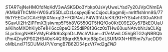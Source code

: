 $START$ejNeHMOfdNqKdV3wASKGDo3Ybkp0JsVyUweLYad7y20JVpCNmEA/KMIaBThCMhHW0SufS5DLcDzLcspyqiEncCxjocL8pgm9j+mrltflshlrm9S/779k1YEECoDCArERj5XNoxqt3+FGlP4vUP4W3fAUcKRZKfHYSk4vhf3OuAKhlf5GavUl2HrZiPFmX3jsiwmp5F5h8VG550QT5HQfOo0KrE09E2Gy57BkEOUaUa/KihoMXOhKIybTe1Hl6cc8peQiE25dliP8f3Gcz0xTHw60uuNAtvbNrJaCLKg5LprSmgNHKFVMyFbRIr9bSphDsJWchVUue+d17eMwiLO5VgBTG2qNBRQbtPm4ZnyKPS02HB40oK4QIfBqrxK5/kAtd88pGdLSUfMXN+HR5m7s7ucDD9oMbLnxl71SDUMkUP/VxmgB7B62D54pzVt7vd2g$END$